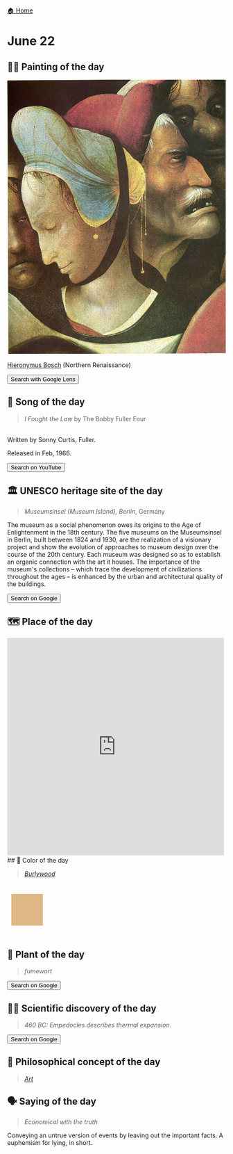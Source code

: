 
[🏠 Home](../../index.md)

# June 22

## 🧑‍🎨 Painting of the day

<img width="600" src="../img/Hieronymus_Bosch_4.jpg">

[Hieronymus Bosch](http://en.wikipedia.org/wiki/Hieronymus_Bosch) (Northern Renaissance)

<button class="btn btn-success"
onclick=" window.open('https://lens.google.com/uploadbyurl?url=https://iretes.github.io/one-a-day/data/img/Hieronymus_Bosch_4.jpg','_blank')">
Search with Google Lens
</button>

## 🎼 Song of the day

> *I Fought the Law*
by The Bobby Fuller Four

<br />Written by Sonny Curtis, Fuller.

Released in Feb, 1966.

<button class="btn btn-success"
onclick=" window.open('http://www.youtube.com/search?q=I Fought the Law by The Bobby Fuller Four','_blank')">
Search on YouTube
</button>

## 🏛️ UNESCO heritage site of the day

> *Museumsinsel (Museum Island), Berlin*, Germany

<p>The museum as a social phenomenon owes its origins to the Age of Enlightenment in the 18th century. The five museums on the Museumsinsel in Berlin, built between 1824 and 1930, are the realization of a visionary project and show the evolution of approaches to museum design over the course of the 20th century. Each museum was designed so as to establish an organic connection with the art it houses. The importance of the museum's collections &ndash; which trace the development of civilizations throughout the ages &ndash; is enhanced by the urban and architectural quality of the buildings.</p>

<button class="btn btn-success"
onclick=" window.open('http://www.google.com/search?q=Museumsinsel (Museum Island), Berlin','_blank')">
Search on Google
</button>

## 🗺️ Place of the day

<iframe
src="https://www.mapcrunch.com"
name="mapcrunch"
width="500"
height="500"
allowTransparency="true"
scrolling="no"
frameborder="0"
>
</iframe>
## 🎨 Color of the day

> *[Burlywood](https://en.wikipedia.org/wiki/X11_color_names#Color_name_charts)*

<div style="color:#DEB887; font-size: 100px;">&#9632;</div>

## 🌿 Plant of the day

> *fumewort*

<button class="btn btn-success"
onclick=" window.open('http://www.google.com/search?q=fumewort','_blank')">
Search on Google
</button>

## 🧑‍🔬 Scientific discovery of the day

> *460 BC: Empedocles describes thermal expansion.*

<button class="btn btn-success"
onclick=" window.open('http://www.google.com/search?q=460 BC: Empedocles describes thermal expansion.','_blank')">
Search on Google
</button>

## 💭 Philosophical concept of the day

> *[Art](https://en.wikipedia.org/wiki/Art)*

## 🗣️ Saying of the day

> *Economical with the truth*

Conveying an untrue version of events by leaving out the important facts. A euphemism for lying, in short. 
